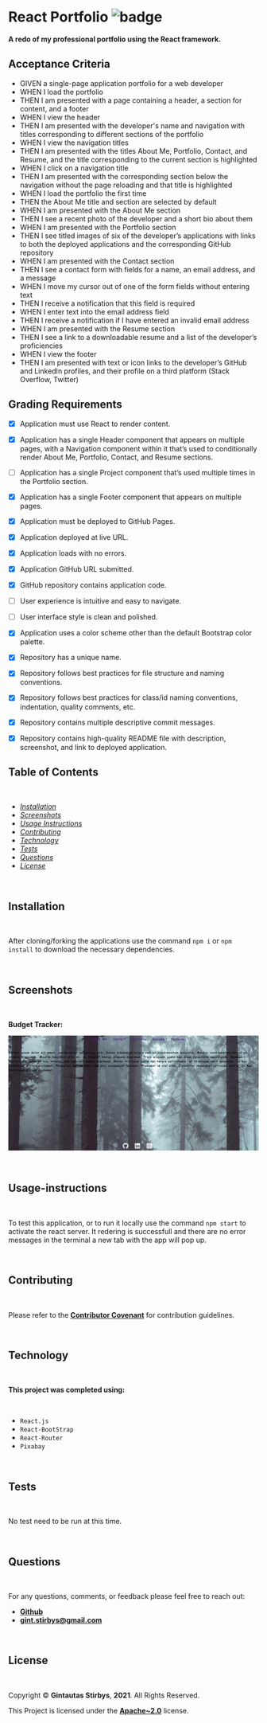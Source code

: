 # React Portfolio  ![badge](https://img.shields.io/badge/License-Apache~2.0-brightgreen.svg)

**A redo of my professional portfolio using the React framework.**

## Acceptance Criteria

- GIVEN a single-page application portfolio for a web developer
- WHEN I load the portfolio
- THEN I am presented with a page containing a header, a section for content, and a footer
- WHEN I view the header
- THEN I am presented with the developer's name and navigation with titles corresponding to different sections of the portfolio
- WHEN I view the navigation titles
- THEN I am presented with the titles About Me, Portfolio, Contact, and Resume, and the title corresponding to the current section is highlighted
- WHEN I click on a navigation title
- THEN I am presented with the corresponding section below the navigation without the page reloading and that title is highlighted
- WHEN I load the portfolio the first time
- THEN the About Me title and section are selected by default
- WHEN I am presented with the About Me section
- THEN I see a recent photo of the developer and a short bio about them
- WHEN I am presented with the Portfolio section
- THEN I see titled images of six of the developer’s applications with links to both the deployed applications and the corresponding GitHub repository
- WHEN I am presented with the Contact section
- THEN I see a contact form with fields for a name, an email address, and a message
- WHEN I move my cursor out of one of the form fields without entering text
- THEN I receive a notification that this field is required
- WHEN I enter text into the email address field
- THEN I receive a notification if I have entered an invalid email address
- WHEN I am presented with the Resume section
- THEN I see a link to a downloadable resume and a list of the developer’s proficiencies
- WHEN I view the footer
- THEN I am presented with text or icon links to the developer’s GitHub and LinkedIn profiles, and their profile on a third platform (Stack Overflow, Twitter) 

## Grading Requirements

- [x] Application must use React to render content.
- [x] Application has a single Header component that appears on multiple pages, with a Navigation component within it that’s used to conditionally render About Me, Portfolio, Contact, and Resume sections.
- [ ] Application has a single Project component that’s used multiple times in the Portfolio section.

- [x] Application has a single Footer component that appears on multiple pages.

- [x] Application must be deployed to GitHub Pages.

- [x] Application deployed at live URL.

- [x] Application loads with no errors.

- [x] Application GitHub URL submitted.

- [x] GitHub repository contains application code.

- [ ] User experience is intuitive and easy to navigate.

- [ ] User interface style is clean and polished.

- [x] Application uses a color scheme other than the default Bootstrap color palette.

- [x] Repository has a unique name.

- [x] Repository follows best practices for file structure and naming conventions.

- [x] Repository follows best practices for class/id naming conventions, indentation, quality comments, etc.

- [x] Repository contains multiple descriptive commit messages.

- [x] Repository contains high-quality README file with description, screenshot, and link to deployed application.

## **Table of Contents**

<br>

* *[Installation](#installation)*
* *[Screenshots](#screenshots)*
* *[Usage Instructions](#usage-instructions)*
* *[Contributing](#contributing)*
* *[Technology](#technology)*
* *[Tests](#tests)*
* *[Questions](#questions)*
* *[License](#license)*

<br>

## **Installation**

<br>

After cloning/forking the applications use the command `npm i` or `npm install` to download the necessary dependencies.

<br>

## **Screenshots**

<br>

**Budget Tracker:**

![Screenshot](src/assets/images/screenchot.png)

<br>

## **Usage-instructions**

<br>

To test this application, or to run it locally use the command `npm start` to activate the react server.  It redering is successfull and there are no error messages in the terminal a new tab with the app will pop up.     

<br>

## **Contributing**

<br>

Please refer to the **[Contributor Covenant](https://www.contributor-covenant.org/)** for contribution guidelines.

<br>

## **Technology**

<br>

**This project was completed using:** 

<br> 

- `React.js`
- `React-BootStrap`
- `React-Router`
- `Pixabay`


<br>

## **Tests**  

<br>

No test need to be run at this time. 

<br>

## **Questions**

<br>

For any questions, comments, or feedback please feel free to reach out: <br>
- **[Github](https://github.com/gintstir)** 
- **<gint.stirbys@gmail.com>**

<br>

## **License** 

<br>

Copyright © **Gintautas Stirbys**, **2021**.  All Rights Reserved.

This Project is licensed under the **[Apache~2.0](https://www.apache.org/licenses/LICENSE-2.0)** license.
